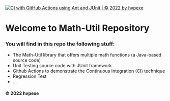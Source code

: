 [![CI with GitHub Actions using Ant and JUnit | © 2022 by hvpexe](https://github.com/hvpexe/math-util-giaolang/actions/workflows/ci-junit.yml/badge.svg)](https://github.com/hvpexe/math-util-giaolang/actions/workflows/ci-junit.yml)

# Welcome to Math-Util Repository
### You will find in this repo the following stuff:
* The Math-Util library that offers multiple math functions (a Java-based source code)
* Unit Testing source code with JUnit framework
* Github Actions to demonstrate the Continuous Integration (CI) technique
* Regression Test
* ...

#### © 2022 hvpexe
